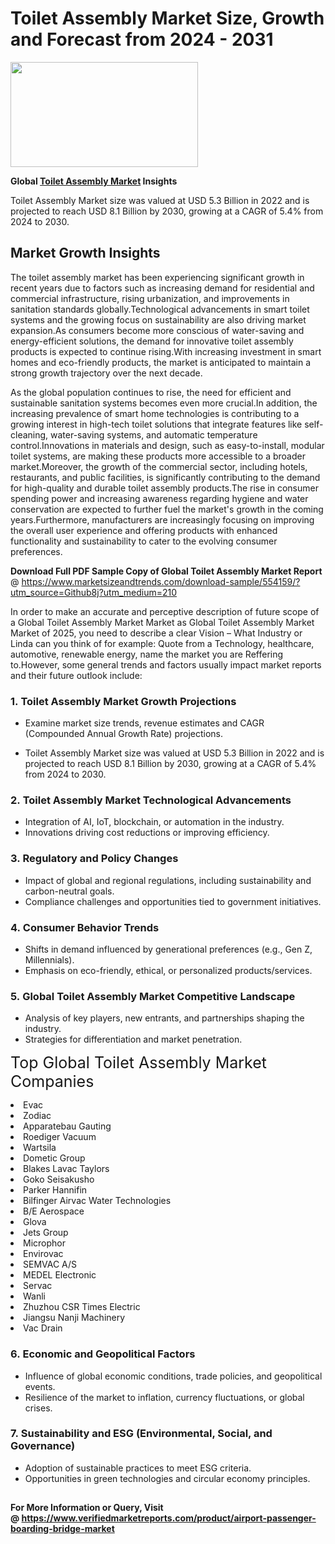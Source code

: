 <H1>Toilet Assembly Market Size, Growth and Forecast from 2024 - 2031</H1><img class="aligncenter size-medium wp-image-584254" src="https://thirdeyenews.in/wp-content/uploads/2024/09/Global-Market-Research-300x168.jpeg" alt="" width="300" height="168" /><p><strong>Global&nbsp;<a href="https://www.marketsizeandtrends.com/download-sample/554159/?utm_source=Github8j?utm_medium=210">Toilet Assembly Market</a> Insights</strong></p><p>Toilet Assembly Market size was valued at USD 5.3 Billion in 2022 and is projected to reach USD 8.1 Billion by 2030, growing at a CAGR of 5.4% from 2024 to 2030.</p><p><h2>Market Growth Insights</h2> <p>The toilet assembly market has been experiencing significant growth in recent years due to factors such as increasing demand for residential and commercial infrastructure, rising urbanization, and improvements in sanitation standards globally.Technological advancements in smart toilet systems and the growing focus on sustainability are also driving market expansion.As consumers become more conscious of water-saving and energy-efficient solutions, the demand for innovative toilet assembly products is expected to continue rising.With increasing investment in smart homes and eco-friendly products, the market is anticipated to maintain a strong growth trajectory over the next decade.</p> <p>As the global population continues to rise, the need for efficient and sustainable sanitation systems becomes even more crucial.In addition, the increasing prevalence of smart home technologies is contributing to a growing interest in high-tech toilet solutions that integrate features like self-cleaning, water-saving systems, and automatic temperature control.Innovations in materials and design, such as easy-to-install, modular toilet systems, are making these products more accessible to a broader market.Moreover, the growth of the commercial sector, including hotels, restaurants, and public facilities, is significantly contributing to the demand for high-quality and durable toilet assembly products.The rise in consumer spending power and increasing awareness regarding hygiene and water conservation are expected to further fuel the market's growth in the coming years.Furthermore, manufacturers are increasingly focusing on improving the overall user experience and offering products with enhanced functionality and sustainability to cater to the evolving consumer preferences.<p><span class=""><strong>Download Full PDF Sample Copy of Global Toilet Assembly Market Report</strong> @ <a href="https://www.marketsizeandtrends.com/download-sample/554159/?utm_source=Github8j?utm_medium=210" target="_blank">https://www.marketsizeandtrends.com/download-sample/554159/?utm_source=Github8j?utm_medium=210</a></span></p><p>In order to make an accurate and perceptive description of future scope of a Global&nbsp;Toilet Assembly Market Market as Global&nbsp;Toilet Assembly Market Market of 2025, you need to describe a clear Vision &ndash; What Industry or Linda can you think of for example: Quote from a Technology, healthcare, automotive, renewable energy, name the market you are Reffering to.However, some general trends and factors usually impact market reports and their future outlook include:</p><h3>1.&nbsp;<strong>Toilet Assembly Market Growth Projections</strong></h3><ul><li>Examine market size trends, revenue estimates and CAGR (Compounded Annual Growth Rate) projections.</li><li><p>Toilet Assembly Market size was valued at USD 5.3 Billion in 2022 and is projected to reach USD 8.1 Billion by 2030, growing at a CAGR of 5.4% from 2024 to 2030.</p></li></ul><h3>2.&nbsp;<strong>Toilet Assembly Market Technological Advancements</strong></h3><ul><li>Integration of AI, IoT, blockchain, or automation in the industry.</li><li>Innovations driving cost reductions or improving efficiency.</li></ul><h3>3.&nbsp;<strong>Regulatory and Policy Changes</strong></h3><ul><li>Impact of global and regional regulations, including sustainability and carbon-neutral goals.</li><li>Compliance challenges and opportunities tied to government initiatives.</li></ul><h3>4.&nbsp;<strong>Consumer Behavior Trends</strong></h3><ul><li>Shifts in demand influenced by generational preferences (e.g., Gen Z, Millennials).</li><li>Emphasis on eco-friendly, ethical, or personalized products/services.</li></ul><h3>5.&nbsp;<strong>Global Toilet Assembly Market Competitive Landscape</strong></h3><ul><li>Analysis of key players, new entrants, and partnerships shaping the industry.</li><li>Strategies for differentiation and market penetration.</li></ul><p data-pm-slice="1 1 []"><span style="color: inherit; font-family: inherit; font-size: 25px;">Top Global Toilet Assembly Market Companies</span></p><div class="" data-test-id=""><p><li>Evac</li><li> Zodiac</li><li> Apparatebau Gauting</li><li> Roediger Vacuum</li><li> Wartsila</li><li> Dometic Group</li><li> Blakes Lavac Taylors</li><li> Goko Seisakusho</li><li> Parker Hannifin</li><li> Bilfinger Airvac Water Technologies</li><li> B/E Aerospace</li><li> Glova</li><li> Jets Group</li><li> Microphor</li><li> Envirovac</li><li> SEMVAC A/S</li><li> MEDEL Electronic</li><li> Servac</li><li> Wanli</li><li> Zhuzhou CSR Times Electric</li><li> Jiangsu Nanji Machinery</li><li> Vac Drain</li></p></div><h3>6.&nbsp;<strong>Economic and Geopolitical Factors</strong></h3><ul><li>Influence of global economic conditions, trade policies, and geopolitical events.</li><li>Resilience of the market to inflation, currency fluctuations, or global crises.</li></ul><h3>7.&nbsp;<strong>Sustainability and ESG (Environmental, Social, and Governance)</strong></h3><ul><li>Adoption of sustainable practices to meet ESG criteria.</li><li>Opportunities in green technologies and circular economy principles.</li></ul><h2><strong style="font-size: 14px;">For More Information or Query, Visit @&nbsp;</strong><a style="background-color: #ffffff; font-size: 14px;" href="https://www.marketsizeandtrends.com/report/toilet-assembly-market/" target="_blank">https://www.verifiedmarketreports.com/product/airport-passenger-boarding-bridge-market</a></h2>